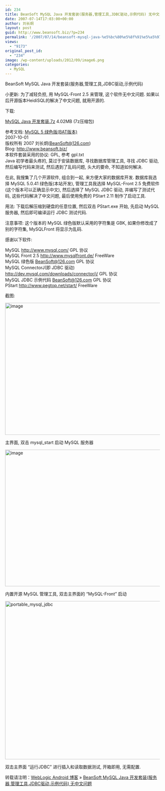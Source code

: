 ```yaml
---
id: 234
title: BeanSoft MySQL Java 开发套装(服务器,管理工具,JDBC驱动,示例代码) 无中文问题
date: 2007-07-14T17:03:00+00:00
author: 刘长炯
layout: post
guid: http://www.beansoft.biz/?p=234
permalink: '/2007/07/14/beansoft-mysql-java-%e5%bc%80%e5%8f%91%e5%a5%97%e8%a3%85%e6%9c%8d%e5%8a%a1%e5%99%a8%e7%ae%a1%e7%90%86%e5%b7%a5%e5%85%b7jdbc%e9%a9%b1%e5%8a%a8%e7%a4%ba%e4%be%8b%e4%bb%a3%e7%a0%81-%e6%97%a0/'
views:
  - "9173"
original_post_id:
  - "234"
image: /wp-content/uploads/2012/09/image6.png
categories:
  - MySQL
---
```

BeanSoft MySQL Java 开发套装(服务器,管理工具,JDBC驱动,示例代码)

小更新: 为了减轻负担, 用 MySQL-Front 2.5 来管理, 这个软件无中文问题. 如果以后开源版本HeidiSQL的解决了中文问题, 就用开源的.

下载:

[MySQL Java 开发套装.7z](https://skydrive.live.com/redir.aspx?cid=519b3f7aa2172030&resid=519B3F7AA2172030!1458&parid=519B3F7AA2172030!890) 4.02MB (7z压缩包)

参考文档: [MySQL 5 绿色版(BAT版本)](http://www.beansoft.biz/?p=229)   
2007-10-01   
版权所有 2007 刘长炯(BeanSoft@126.com)   
Blog: <http://www.beansoft.biz/>   
本软件套装采用的协议: GPL, 参考 gpl.txt   
Java 初学者最头疼的, 莫过于安装数据库, 寻找数据库管理工具, 寻找 JDBC 驱动, 然后编写代码来测试, 然后遇到了乱码问题, 头大的要命, 不知道如何解决.

在此, 我搜集了几个开源软件, 组合到一起, 来方便大家的数据库开发. 数据库我选择 MySQL 5.0.41 绿色版(本站开发), 管理工具我选择 MySQL-Front 2.5 免费软件(这个版本可以正确显示中文), 然后选择了 MySQL JDBC 驱动, 并编写了测试代码, 这些代码解决了中文问题, 最后使用免费的 PStart 2.11 制作了启动工具.

用法: 下载后解压缩到硬盘的任意位置, 然后双击 PStart.exe 开始, 先启动 MySQL 服务器, 然后即可编译运行 JDBC 测试代码.

注意事项: 这个版本的 MySQL 绿色版默认采用的字符集是 GBK, 如果你修改成了别的字符集, MySQLFront 将显示为乱码.

感谢以下软件:

MySQL <http://www.mysql.com/> GPL 协议   
MySQL Front 2.5 <http://www.mysqlfront.de/> FreeWare   
MySQL 绿色版 BeanSoft@126.com GPL 协议   
MySQL ConnectorJ(即 JDBC 驱动) <http://dev.mysql.com/downloads/connector/j/> GPL 协议   
MySQL JDBC 示例代码 BeanSoft@126.com GPL 协议   
PStart <http://www.pegtop.net/start/> FreeWare

截图:

<img src="http://www.beansoft.biz/wp-content/uploads/2010/07/image6.png" style="BORDER-RIGHT-WIDTH: 0px; BORDER-TOP-WIDTH: 0px; BORDER-BOTTOM-WIDTH: 0px; BORDER-LEFT-WIDTH: 0px" height="429" width="526" alt="image" border="0" />

主界面, 双击 mysql_start 启动 MySQL 服务器

<img src="http://www.beansoft.biz/wp-content/uploads/2010/07/image7.png" style="BORDER-RIGHT-WIDTH: 0px; BORDER-TOP-WIDTH: 0px; BORDER-BOTTOM-WIDTH: 0px; BORDER-LEFT-WIDTH: 0px" height="444" width="602" alt="image" border="0" />

内置开源 MySQL 管理工具, 双击主界面的 &#8220;MySQL-Front&#8221; 启动

<img src="http://www.beansoft.biz/wp-content/uploads/2010/07/portable_mysql_jdbc.png" style="BORDER-RIGHT-WIDTH: 0px; BORDER-TOP-WIDTH: 0px; BORDER-BOTTOM-WIDTH: 0px; BORDER-LEFT-WIDTH: 0px" height="514" width="569" alt="portable_mysql_jdbc" border="0" />

双击主界面 &#8220;运行JDBC&#8221; 进行插入和读取数据测试, 开箱即用, 无需配置.

转载请注明：[WebLogic Android 博客](http://www.beansoft.biz) &raquo; [BeanSoft MySQL Java 开发套装(服务器,管理工具,JDBC驱动,示例代码) 无中文问题](http://www.beansoft.biz/2007/07/14/beansoft-mysql-java-%e5%bc%80%e5%8f%91%e5%a5%97%e8%a3%85%e6%9c%8d%e5%8a%a1%e5%99%a8%e7%ae%a1%e7%90%86%e5%b7%a5%e5%85%b7jdbc%e9%a9%b1%e5%8a%a8%e7%a4%ba%e4%be%8b%e4%bb%a3%e7%a0%81-%e6%97%a0/)